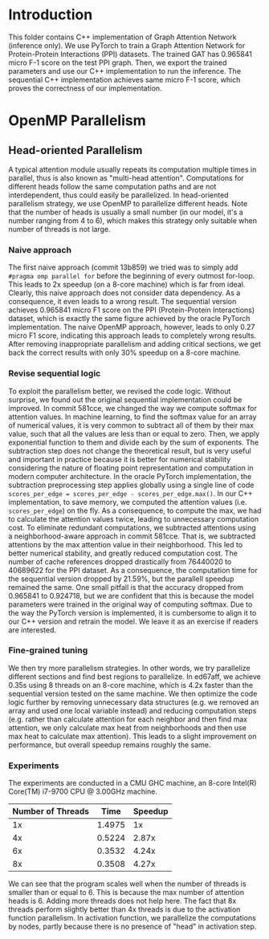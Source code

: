 # Introduction

This folder contains C++ implementation of Graph Attention
Network (inference only). We use PyTorch to train a Graph
Attention Network for Protein-Protein Interactions (PPI) datasets.
The trained GAT has 0.965841 micro F-1 score on the test PPI graph.
Then, we export the trained parameters and use our C++ implementation
to run the inference. The sequential C++ implementation achieves same micro
F-1 score, which proves the correctness of our implementation.

# OpenMP Parallelism

## Head-oriented Parallelism

A typical attention module usually repeats its computation multiple times in parallel,
thus is also known as "multi-head attention". Computations for different heads
follow the same computation paths and are not interdependent, thus could easily be parallelized.
In head-oriented parallelism strategy, we use OpenMP to parallelize different heads. Note that the
number of heads is usually a small number (in our model, it's a number ranging from
4 to 6), which makes this strategy only suitable when number of threads is not large.

### Naive approach
The first naive approach (commit 13b859) we tried was to simply add
`#pragma omp parallel for` before the beginning of every outmost
for-loop. This leads to 2x speedup (on a 8-core machine) which is far from ideal. Clearly,
this naive approach does not consider data dependency. As a consequence,
it even leads to a wrong result. The sequential version achieves 0.965841
micro F1 score on the PPI (Protein-Protein Interactions) dataset, which
is exactly the same figure achieved by the oracle PyTorch implementation.
The naive OpenMP approach, however, leads to only 0.27 micro F1 score,
indicating this approach leads to completely wrong results. After removing
inappropriate parallelism and adding critical sections, we get back the correct
results with only 30% speedup on a 8-core machine.

### Revise sequential logic
To exploit the parallelism better, we revised the code logic. Without surprise, we found out the
original sequential implementation could be improved. In commit 581cce, we changed
the way we compute softmax for attention values. In machine learning, to find the softmax value for
an array of numerical values, it is very common to subtract all of them by their
max value, such that all the values are less than or equal to zero. Then, we apply
exponential function to them and divide each by the sum of exponents. The subtraction
step does not change the theoretical result, but is very useful and important in
practice because it is better for numerical stability considering the nature of
floating point representation and computation in modern computer architecture. In
the oracle PyTorch implementation, the subtraction preprocessing step applies globally
using a single line of code `scores_per_edge = scores_per_edge - scores_per_edge.max()`.
In our C++ implementation, to save memory, we computed the attention values
(i.e. `scores_per_edge`) on the fly. As a consequence, to compute the max, we had
to calculate the attention values twice, leading to unnecessary computation cost.
To eliminate redundant computations, we subtracted attentions using a neighborhood-aware
approach in commit 581cce. That is, we subtracted attentions by the max attention value in their
neighborhood. This led to better numerical stability, and greatly reduced computation
cost. The number of cache references dropped drastically from 76440020 to 40689622
for the PPI dataset. As a consequence, the computation time for the sequential
version dropped by 21.59%, but the parallell speedup remained the same. One small
pitfall is that the accuracy dropped from 0.965841 to 0.924718, but we are confident
that this is because the model parameters were trained in the original way of computing
softmax. Due to the way the PyTorch version is implemented, it is cumbersome to align
it to our C++ version and retrain the model. We leave it as an exercise if readers
are interested.

### Fine-grained tuning
We then try more parallelism strategies. In other words, we try parallelize different
sections and find best regions to parallelize. In ed67aff, we achieve 0.35s using
8 threads on an 8-core machine, which is 4.2x faster than the sequential version
tested on the same machine. We then optimize the code logic further by removing
unnecessary data structures (e.g. we removed an array and used one local variable
instead) and reducing computation steps (e.g. rather than calculate attention for
each neighbor and then find max attention, we only calculate max heat from neighborhoods
and then use max heat to calculate max attention). This leads to a slight improvement
on performance, but overall speedup remains roughly the same.

### Experiments

The experiments are conducted in a CMU GHC machine, an 8-core Intel(R) Core(TM) i7-9700 CPU @ 3.00GHz
machine.

| Number of Threads | Time   | Speedup |
|-------------------|--------|---------|
| 1x                | 1.4975 | 1x      |
| 4x                | 0.5224 | 2.87x   |
| 6x                | 0.3532 | 4.24x   |
| 8x                | 0.3508 | 4.27x   |

We can see that the program scales well when the number of threads is smaller than
or equal to 6. This is because the max number of attention heads is 6. Adding more
threads does not help here. The fact that 8x threads perform slightly better than 4x
threads is due to the activation function parallelism. In activation function, we
parallelize the computations by nodes, partly because there is no presence of "head"
in activation step.